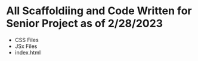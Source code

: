 # All Scaffoldiing and Code Written for Senior Project as of 2/28/2023
- CSS Files
- JSx Files
- index.html
